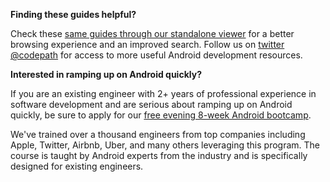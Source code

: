 **Finding these guides helpful?**

Check these [same guides through our standalone viewer](http://guides.codepath.com/android) for a better browsing experience and an improved search. Follow us on [twitter @codepath](https://twitter.com/codepath) for access to more useful Android development resources.

**Interested in ramping up on Android quickly?**

If you are an existing engineer with 2+ years of professional experience in software development and are serious about ramping up on Android quickly, be sure to apply for our [free evening 8-week Android bootcamp](http://codepath.com/androidbootcamp). 

We've trained over a thousand engineers from top companies including Apple, Twitter, Airbnb, Uber, and many others leveraging this program. The course is taught by Android experts from the industry and is specifically designed for existing engineers. 